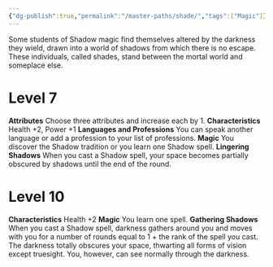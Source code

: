```yaml
---
{"dg-publish":true,"permalink":"/master-paths/shade/","tags":["Magic"]}
---
```


Some students of Shadow magic find themselves altered by the darkness they wield, drawn into a world of shadows from which there is no escape. These individuals, called shades, stand between the mortal world and someplace else.
# Level 7
**Attributes** Choose three attributes and increase each by 1.
**Characteristics** Health +2, Power +1
**Languages and Professions** You can speak another language or add a profession to your list of professions.
**Magic** You discover the Shadow tradition or you learn one Shadow spell.
**Lingering Shadows** When you cast a Shadow spell, your space becomes partially obscured by shadows until the end of the round.
# Level 10
**Characteristics** Health +2
**Magic** You learn one spell.
**Gathering Shadows** When you cast a Shadow spell, darkness gathers around you and moves with you for a number of rounds equal to 1 + the rank of the spell you cast. The darkness totally obscures your space, thwarting all forms of vision except truesight. You, however, can see normally through the darkness.